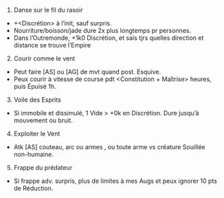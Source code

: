 1. Danse sur le fil du rasoir
  * +<Discrétion> à l’init, sauf surpris.
  * Nourriture/boisson/jade dure 2x plus longtemps pr <Chasse> personnes.
  * Dans l’Outremonde, +1k0 Discrétion, et sais tjrs quelles direction et distance
    se trouve l’Empire
2. Courir comme le vent
  * Peut faire [AS] ou [AG] de mvt quand post. Esquive.
  * Peux courir à vitesse de course pdt <Constitution + Maîtrise> heures, puis Épuisé 1h.
3. Voile des Esprits
  * Si immobile et dissimulé, 1 Vide > +0k<Maitrise> en Discrétion. Dure jusqu’à
    mouvement ou bruit.
4. Exploiter le Vent
  * Atk [AS] couteau, arc ou armes <samurai>, ou toute arme vs créature Souillée
    non-humaine.
5. Frappe du prédateur
  * Si frappe adv. surpris, plus de limites à mes Augs et peux ignorer 10 pts
    de Réduction.
